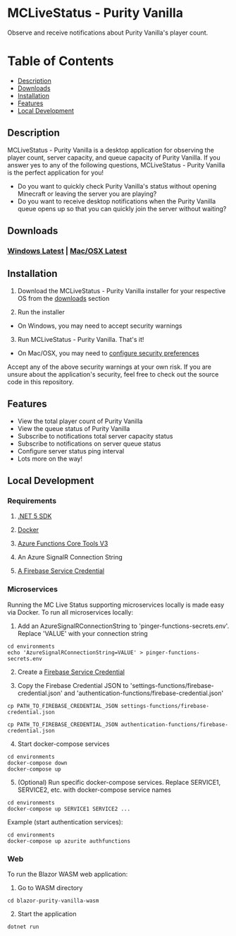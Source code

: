 # MCLiveStatus - Purity Vanilla

Observe and receive notifications about Purity Vanilla's player count.

# Table of Contents

- [Description](#description)
- [Downloads](#downloads)
- [Installation](#installation)
- [Features](#features)
- [Local Development](#local-development)

## Description

MCLiveStatus - Purity Vanilla is a desktop application for observing the player count, server capacity, and queue capacity of Purity Vanilla. If you answer yes to any of the following questions, MCLiveStatus - Purity Vanilla is the perfect application for you!

- Do you want to quickly check Purity Vanilla's status without opening Minecraft or leaving the server you are playing?
- Do you want to receive desktop notifications when the Purity Vanilla queue opens up so that you can quickly join the server without waiting?

## Downloads

### [Windows Latest](https://github.com/PineconeLP/mc-live-status-purity-vanilla/releases/download/bpv-win%2Fv1.3.0/MCLiveStatus.PurityVanilla.Setup.1.3.0.exe) | [Mac/OSX Latest](https://github.com/PineconeLP/mc-live-status-purity-vanilla/releases/download/bpv-osx%2Fv1.3.0/MCLiveStatus.PurityVanilla-1.3.0.dmg)

## Installation

1. Download the MCLiveStatus - Purity Vanilla installer for your respective OS from the [downloads](#Downloads) section

2. Run the installer

- On Windows, you may need to accept security warnings

3. Run MCLiveStatus - Purity Vanilla. That's it!

- On Mac/OSX, you may need to [configure security preferences](https://www.youtube.com/watch?v=X_VbIRSz8Fg)

Accept any of the above security warnings at your own risk. If you are unsure about the application's security, feel free to check out the source code in this repository.

## Features

- View the total player count of Purity Vanilla
- View the queue status of Purity Vanilla
- Subscribe to notifications total server capacity status
- Subscribe to notifications on server queue status
- Configure server status ping interval
- Lots more on the way!

## Local Development

### Requirements

1. [.NET 5 SDK](https://dotnet.microsoft.com/download/dotnet/5.0)

2. [Docker](https://www.docker.com/products/docker-desktop)

3. [Azure Functions Core Tools V3](https://dotnet.microsoft.com/download/dotnet/5.0)

4. An Azure SignalR Connection String

5. [A Firebase Service Credential](https://firebase.google.com/docs/admin/setup#initialize-sdk)

### Microservices

Running the MC Live Status supporting microservices locally is made easy via Docker. To run all microservices locally:

1. Add an AzureSignalRConnectionString to 'pinger-functions-secrets.env'. Replace 'VALUE' with your connection string

```
cd environments
echo 'AzureSignalRConnectionString=VALUE' > pinger-functions-secrets.env
```

2. Create a [Firebase Service Credential](https://firebase.google.com/docs/admin/setup#initialize-sdk)

3. Copy the Firebase Credential JSON to 'settings-functions/firebase-credential.json' and 'authentication-functions/firebase-credential.json'

```
cp PATH_TO_FIREBASE_CREDENTIAL_JSON settings-functions/firebase-credential.json

cp PATH_TO_FIREBASE_CREDENTIAL_JSON authentication-functions/firebase-credential.json
```

4. Start docker-compose services

```
cd environments
docker-compose down
docker-compose up
```

5. (Optional) Run specific docker-compose services. Replace SERVICE1, SERVICE2, etc. with docker-compose service names

```
cd environments
docker-compose up SERVICE1 SERVICE2 ...
```

Example (start authentication services):

```
cd environments
docker-compose up azurite authfunctions
```

### Web

To run the Blazor WASM web application:

1. Go to WASM directory

```
cd blazor-purity-vanilla-wasm
```

2. Start the application

```
dotnet run
```
